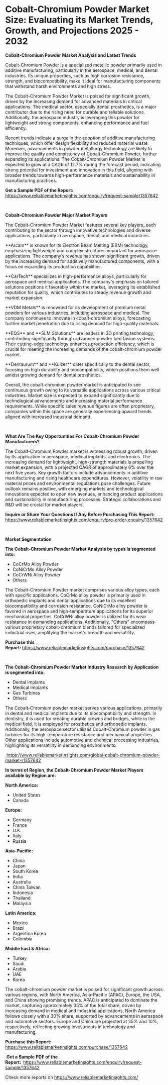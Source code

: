 <p><h1>Cobalt-Chromium Powder Market Size: Evaluating its Market Trends, Growth, and Projections 2025 - 2032</h1></p><p><strong>Cobalt-Chromium Powder Market Analysis and Latest Trends</strong></p>
<p><p>Cobalt-Chromium Powder is a specialized metallic powder primarily used in additive manufacturing, particularly in the aerospace, medical, and dental industries. Its unique properties, such as high corrosion resistance, strength, and biocompatibility, make it ideal for manufacturing components that withstand harsh environments and high stress.</p><p>The Cobalt-Chromium Powder Market is poised for significant growth, driven by the increasing demand for advanced materials in critical applications. The medical sector, especially dental prosthetics, is a major contributor due to the rising need for durable and reliable solutions. Additionally, the aerospace industry is leveraging this powder for lightweight and strong components, enhancing performance and fuel efficiency.</p><p>Recent trends indicate a surge in the adoption of additive manufacturing techniques, which offer design flexibility and reduced material waste. Moreover, advancements in powder metallurgy technology are likely to improve the quality and consistency of Cobalt-Chromium Powder, further expanding its applications. The Cobalt-Chromium Powder Market is expected to grow at a CAGR of 12.7% during the forecast period, indicating strong potential for investment and innovation in this field, aligning with broader trends towards high-performance materials and sustainability in manufacturing practices.</p></p>
<p><strong>Get a Sample PDF of the Report:&nbsp;</strong> <a href="https://www.reliablemarketinsights.com/enquiry/request-sample/1357642?utm_campaign=2100&utm_medium=2&utm_source=Github&utm_content=ia&utm_term=01022025&utm_id=cobalt-chromium-powder">https://www.reliablemarketinsights.com/enquiry/request-sample/1357642</a></p>
<p>&nbsp;</p>
<p><strong>Cobalt-Chromium Powder Major Market Players</strong></p>
<p><p>The Cobalt-Chromium Powder Market features several key players, each contributing to the sector through innovative technologies and diverse applications, particularly in aerospace, dental, and medical industries.</p><p>**Arcam** is known for its Electron Beam Melting (EBM) technology, emphasizing lightweight and complex structures important for aerospace applications. The company’s revenue has shown significant growth, driven by the increasing demand for additively manufactured components, with a focus on expanding its production capabilities.</p><p>**CarTech** specializes in high-performance alloys, particularly for aerospace and medical applications. The company's emphasis on tailored solutions positions it favorably within the market, leveraging its established reputation for quality, which contributes to steady revenue growth and market expansion.</p><p>**VDM Metals** is renowned for its development of premium metal powders for various industries, including aerospace and medical. The company continues to innovate in cobalt-chromium alloys, forecasting further market penetration due to rising demand for high-quality materials. </p><p>**EOS** and **SLM Solutions** are leaders in 3D printing technology, contributing significantly through advanced powder bed fusion systems. Their cutting-edge technology enhances production efficiency, which is crucial for meeting the increasing demands of the cobalt-chromium powder market.</p><p>**Dentaurum** and **Kulzer** cater specifically to the dental sector, focusing on high durability and biocompatibility, which positions them well amidst growing demand for dental prosthetics.</p><p>Overall, the cobalt-chromium powder market is anticipated to see continuous growth owing to its versatile applications across various critical industries. Market size is expected to expand significantly due to technological advancements and increasing material performance requirements. While specific sales revenue figures are often proprietary, companies within this space are generally experiencing upward trends aligned with increased industrial demand.</p></p>
<p>&nbsp;</p>
<p><strong>What Are The Key Opportunities For Cobalt-Chromium Powder Manufacturers?</strong></p>
<p><p>The Cobalt-Chromium Powder market is witnessing robust growth, driven by its application in aerospace, medical implants, and electronics. The increasing demand for lightweight, high-strength materials is propelling market expansion, with a projected CAGR of approximately 6% over the next five years. Key growth factors include advancements in additive manufacturing and rising healthcare expenditures. However, volatility in raw material prices and environmental regulations pose challenges. Future outlook remains positive, with emerging markets and technological innovations expected to open new avenues, enhancing product applications and sustainability in manufacturing processes. Strategic collaborations and R&D will be crucial for market players.</p></p>
<p><strong>Inquire or Share Your Questions If Any Before Purchasing This Report:</strong> <a href="https://www.reliablemarketinsights.com/enquiry/pre-order-enquiry/1357642?utm_campaign=2100&utm_medium=2&utm_source=Github&utm_content=ia&utm_term=01022025&utm_id=cobalt-chromium-powder">https://www.reliablemarketinsights.com/enquiry/pre-order-enquiry/1357642</a></p>
<p>&nbsp;</p>
<p><strong>Market Segmentation</strong></p>
<p><strong>The Cobalt-Chromium Powder Market Analysis by types is segmented into:</strong></p>
<p><ul><li>CoCrMo Alloy Powder</li><li>CoNiCrMo Alloy Powder</li><li>CoCrWNi Alloy Powder</li><li>Others</li></ul></p>
<p><p>The Cobalt-Chromium Powder market comprises various alloy types, each with specific applications. CoCrMo alloy powder is primarily used in orthopedic implants and dental applications due to its excellent biocompatibility and corrosion resistance. CoNiCrMo alloy powder is favored in aerospace and high-temperature applications for its superior mechanical properties. CoCrWNi alloy powder is utilized for its wear resistance in demanding applications. Additionally, "Others" encompass various proprietary cobalt-chromium blends tailored for specialized industrial uses, amplifying the market's breadth and versatility.</p></p>
<p><strong>Purchase this Report:&nbsp;</strong><a href="https://www.reliablemarketinsights.com/purchase/1357642?utm_campaign=2100&utm_medium=2&utm_source=Github&utm_content=ia&utm_term=01022025&utm_id=cobalt-chromium-powder">https://www.reliablemarketinsights.com/purchase/1357642</a></p>
<p>&nbsp;</p>
<p><strong>The Cobalt-Chromium Powder Market Industry Research by Application is segmented into:</strong></p>
<p><ul><li>Dental Implants</li><li>Medical Implants</li><li>Gas Turbines</li><li>Others</li></ul></p>
<p><p>The Cobalt-Chromium powder market serves various applications, primarily in dental and medical implants due to its biocompatibility and strength. In dentistry, it is used for creating durable crowns and bridges, while in the medical field, it is employed for prosthetics and orthopedic implants. Additionally, the aerospace sector utilizes Cobalt-Chromium powder in gas turbines for its high-temperature resistance and mechanical properties. Other applications include automotive and chemical processing industries, highlighting its versatility in demanding environments.</p></p>
<p><a href="https://www.reliablemarketinsights.com/global-cobalt-chromium-powder-market-r1357642?utm_campaign=2100&utm_medium=2&utm_source=Github&utm_content=ia&utm_term=01022025&utm_id=cobalt-chromium-powder">&nbsp;https://www.reliablemarketinsights.com/global-cobalt-chromium-powder-market-r1357642</a></p>
<p><strong>In terms of Region, the Cobalt-Chromium Powder Market Players available by Region are:</strong></p>
<p>
    <p> <strong> North America: </strong>
        <ul>
            <li>United States</li>
            <li>Canada</li>
        </ul>
        </p> 
    <p> <strong> Europe: </strong>
        <ul>
            <li>Germany</li>
            <li>France</li>
            <li>U.K.</li>
            <li>Italy</li>
            <li>Russia</li>
        </ul>
        </p> 
    <p> <strong> Asia-Pacific: </strong>
        <ul>
            <li>China</li>
            <li>Japan</li>
            <li>South Korea</li>
            <li>India</li>
            <li>Australia</li>
            <li>China Taiwan</li>
            <li>Indonesia</li>
            <li>Thailand</li>
            <li>Malaysia</li>
        </ul>
        </p> 
    <p> <strong> Latin America: </strong>
        <ul>
            <li>Mexico</li>
            <li>Brazil</li>
            <li>Argentina Korea</li>
            <li>Colombia</li>
        </ul>
        </p> 
    <p> <strong> Middle East & Africa: </strong>
        <ul>
            <li>Turkey</li>
            <li>Saudi</li>
            <li>Arabia</li>
            <li>UAE</li>
            <li>Korea</li>
        </ul>
    </p>
    </p>
<p><p>The cobalt-chromium powder market is poised for significant growth across various regions, with North America, Asia-Pacific (APAC), Europe, the USA, and China showing promising trends. APAC is anticipated to dominate the market, capturing approximately 35% of the total share, driven by increasing demand in medical and industrial applications. North America follows closely with a 30% share, supported by advancements in aerospace and automotive sectors. Europe and China are projected at 25% and 10%, respectively, reflecting growing investments in technology and manufacturing.</p></p>
<p><strong>Purchase this Report: </strong><a href="https://www.reliablemarketinsights.com/purchase/1357642?utm_campaign=2100&utm_medium=2&utm_source=Github&utm_content=ia&utm_term=01022025&utm_id=cobalt-chromium-powder">https://www.reliablemarketinsights.com/purchase/1357642</a></p>
<p>&nbsp;<strong>Get a Sample PDF of the Report:&nbsp;&nbsp;</strong><a href="https://www.reliablemarketinsights.com/enquiry/request-sample/1357642?utm_campaign=2100&utm_medium=2&utm_source=Github&utm_content=ia&utm_term=01022025&utm_id=cobalt-chromium-powder">https://www.reliablemarketinsights.com/enquiry/request-sample/1357642</a></p>
<p><strong></strong></p>
<p>Check more reports on <a href="https://www.reliablemarketinsights.com/?utm_campaign=2100&utm_medium=2&utm_source=Github&utm_content=ia&utm_term=01022025&utm_id=cobalt-chromium-powder">https://www.reliablemarketinsights.com/</a></p>